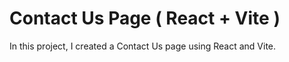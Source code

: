 # Contact Us Page ( React + Vite )

In this project, I created a Contact Us page using React and Vite.

